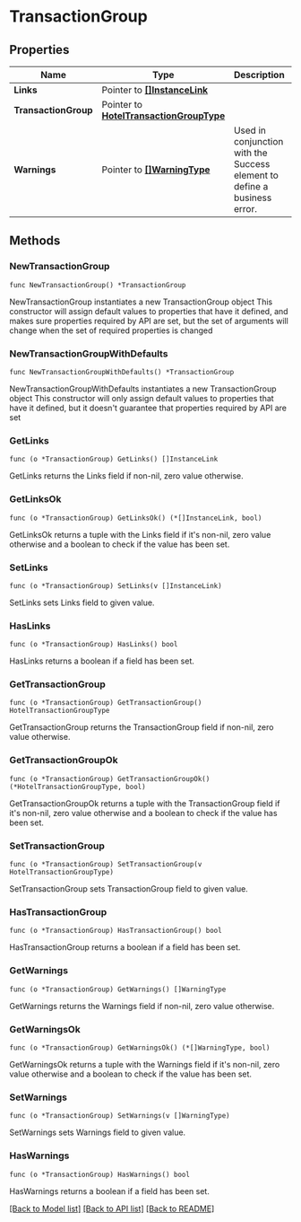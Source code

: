 # TransactionGroup

## Properties

Name | Type | Description | Notes
------------ | ------------- | ------------- | -------------
**Links** | Pointer to [**[]InstanceLink**](InstanceLink.md) |  | [optional] 
**TransactionGroup** | Pointer to [**HotelTransactionGroupType**](HotelTransactionGroupType.md) |  | [optional] 
**Warnings** | Pointer to [**[]WarningType**](WarningType.md) | Used in conjunction with the Success element to define a business error. | [optional] 

## Methods

### NewTransactionGroup

`func NewTransactionGroup() *TransactionGroup`

NewTransactionGroup instantiates a new TransactionGroup object
This constructor will assign default values to properties that have it defined,
and makes sure properties required by API are set, but the set of arguments
will change when the set of required properties is changed

### NewTransactionGroupWithDefaults

`func NewTransactionGroupWithDefaults() *TransactionGroup`

NewTransactionGroupWithDefaults instantiates a new TransactionGroup object
This constructor will only assign default values to properties that have it defined,
but it doesn't guarantee that properties required by API are set

### GetLinks

`func (o *TransactionGroup) GetLinks() []InstanceLink`

GetLinks returns the Links field if non-nil, zero value otherwise.

### GetLinksOk

`func (o *TransactionGroup) GetLinksOk() (*[]InstanceLink, bool)`

GetLinksOk returns a tuple with the Links field if it's non-nil, zero value otherwise
and a boolean to check if the value has been set.

### SetLinks

`func (o *TransactionGroup) SetLinks(v []InstanceLink)`

SetLinks sets Links field to given value.

### HasLinks

`func (o *TransactionGroup) HasLinks() bool`

HasLinks returns a boolean if a field has been set.

### GetTransactionGroup

`func (o *TransactionGroup) GetTransactionGroup() HotelTransactionGroupType`

GetTransactionGroup returns the TransactionGroup field if non-nil, zero value otherwise.

### GetTransactionGroupOk

`func (o *TransactionGroup) GetTransactionGroupOk() (*HotelTransactionGroupType, bool)`

GetTransactionGroupOk returns a tuple with the TransactionGroup field if it's non-nil, zero value otherwise
and a boolean to check if the value has been set.

### SetTransactionGroup

`func (o *TransactionGroup) SetTransactionGroup(v HotelTransactionGroupType)`

SetTransactionGroup sets TransactionGroup field to given value.

### HasTransactionGroup

`func (o *TransactionGroup) HasTransactionGroup() bool`

HasTransactionGroup returns a boolean if a field has been set.

### GetWarnings

`func (o *TransactionGroup) GetWarnings() []WarningType`

GetWarnings returns the Warnings field if non-nil, zero value otherwise.

### GetWarningsOk

`func (o *TransactionGroup) GetWarningsOk() (*[]WarningType, bool)`

GetWarningsOk returns a tuple with the Warnings field if it's non-nil, zero value otherwise
and a boolean to check if the value has been set.

### SetWarnings

`func (o *TransactionGroup) SetWarnings(v []WarningType)`

SetWarnings sets Warnings field to given value.

### HasWarnings

`func (o *TransactionGroup) HasWarnings() bool`

HasWarnings returns a boolean if a field has been set.


[[Back to Model list]](../README.md#documentation-for-models) [[Back to API list]](../README.md#documentation-for-api-endpoints) [[Back to README]](../README.md)


